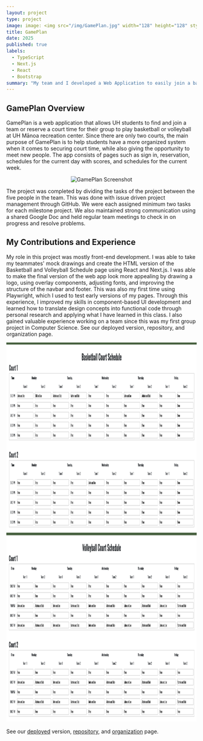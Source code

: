 ```yaml
---
layout: project
type: project
image: image: <img src="/img/GamePlan.jpg" width="128" height="128" style="object-fit: contain;"/>
title: GamePlan
date: 2025
published: true
labels:
  - TypeScript
  - Next.js
  - React
  - Bootstrap
summary: "My team and I developed a Web Application to easily join a basketball or volleyball team and reserve a court time at the UH Recreation Center."
---
```

## GamePlan Overview
GamePlan is a web application that allows UH students to find and join a team or reserve a court time for their group to play basketball or volleyball at UH Mānoa recreation center. Since there are only two courts, the main purpose of GamePlan is to help students have a more organized system when it comes to securing court time, while also giving the opportunity to meet new people. The app consists of pages such as sign in, reservation, schedules for the current day with scores, and schedules for the current week. 

<p align="center">
  <img src="../img/homepage.png" alt="GamePlan Screenshot" width="800" height="500"/>
</p>

The project was completed by dividing the tasks of the project between the five people in the team. This was done with issue driven project management through GitHub. We were each assigned minimum two tasks for each milestone project. We also maintained strong communication using a shared Google Doc and held regular team meetings to check in on progress and resolve problems.

## My Contributions and Experience
My role in this project was mostly front-end development. I was able to take my teammates' mock drawings and create the HTML version of the Basketball and Volleyball Schedule page using React and Next.js. I was able to make the final version of the web app look more appealing by drawing a logo, using overlay components, adjusting fonts, and improving the structure of the navbar and footer. This was also my first time using Playwright, which I used to test early versions of my pages. Through this experience, I improved my skills in component-based UI development and learned how to translate design concepts into functional code through personal research and applying what I have learned in this class. I also gained valuable experience working on a team since this was my first group project in Computer Science. 
See our deployed version, repository, and organization page.  

<div align="center">
  <img src="../img/basketball.png" alt="Basketball Court Schedule" width="600" height="500" style="margin-right: 10px;"/>
  <img src="../img/volleyball.png" alt="Volleyball Court Schedule" width="600" height="500"/>
</div>

See our [deployed](https://gameplanz.vercel.app/) version, [repository](https://github.com/TheC-es/GamePlan), and [organization](https://thec-es.github.io/) page.  
